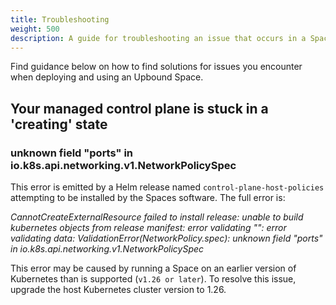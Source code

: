 ```yaml
---
title: Troubleshooting
weight: 500
description: A guide for troubleshooting an issue that occurs in a Space
---
```


Find guidance below on how to find solutions for issues you encounter when deploying and using an Upbound Space.

<!-- vale off -->
## Your managed control plane is stuck in a 'creating' state

### unknown field "ports" in io.k8s.api.networking.v1.NetworkPolicySpec

This error is emitted by a Helm release named `control-plane-host-policies` attempting to be installed by the Spaces software. The full error is:

_CannotCreateExternalResource failed to install release: unable to build kubernetes objects from release manifest: error validating "": error validating data: ValidationError(NetworkPolicy.spec): unknown field "ports" in io.k8s.api.networking.v1.NetworkPolicySpec_

This error may be caused by running a Space on an earlier version of Kubernetes than is supported (`v1.26 or later`). To resolve this issue, upgrade the host Kubernetes cluster version to 1.26.

<!-- vale on -->